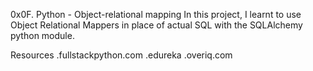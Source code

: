 0x0F. Python - Object-relational mapping
In this project, I learnt to use Object Relational Mappers in place of actual SQL with the SQLAlchemy python module.

 Resources
.fullstackpython.com
.edureka
.overiq.com
